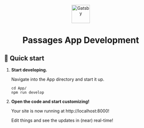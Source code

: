 <p align="center">
  <a href="https://www.gatsbyjs.com/?utm_source=starter&utm_medium=readme&utm_campaign=minimal-starter">
    <img alt="Gatsby" src="https://www.gatsbyjs.com/Gatsby-Monogram.svg" width="60" />
  </a>
</p>
<h1 align="center">
  Passages App Development
</h1>

## 🚀 Quick start

1.  **Start developing.**

    Navigate into the App directory and start it up.

    ```shell
    cd App/
    npm run develop
    ```

2.  **Open the code and start customizing!**

    Your site is now running at http://localhost:8000!

    Edit things and see the updates in (near) real-time!
